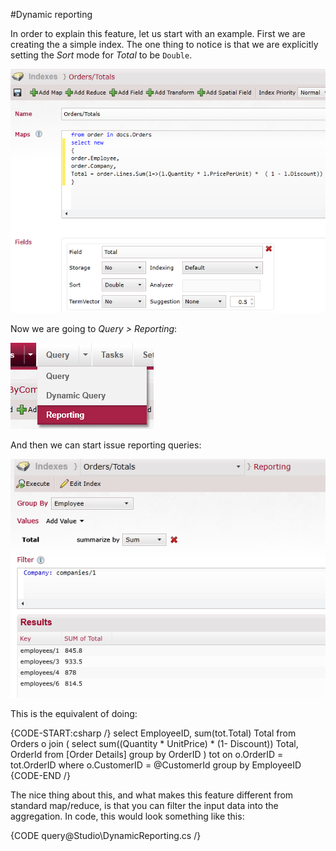 ﻿#Dynamic reporting

In order to explain this feature, let us start with an example. First we are creating the a simple index. The one thing to notice is that we are explicitly setting the _Sort_ 
mode for _Total_ to be `Double`. 

![Figure 1: Create index](images/reporting_1.png)

Now we are going to <em>Query > Reporting</em>:

![Figure 2: Go to reporting](images/reporting_2.png)

And then we can start issue reporting queries:

![Figure 2:Use reporting](images/reporting_3.png)

This is the equivalent of doing:

{CODE-START:csharp /}
select EmployeeID, sum(tot.Total) Total from Orders o join 
    (
        select sum((Quantity * UnitPrice) * (1- Discount)) Total, OrderId from [Order Details]
        group by OrderID
    ) tot
    on o.OrderID = tot.OrderID
where o.CustomerID = @CustomerId
group by EmployeeID
{CODE-END /}

The nice thing about this, and what makes this feature different from standard map/reduce, is that you can filter the input data into the aggregation.
In code, this would look something like this:

{CODE query@Studio\DynamicReporting.cs /}